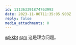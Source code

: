 ```yaml
---
id: 111363391874763993
date: 2023-11-06T11:35:05.903Z
reply: false
media_attachments: 0
---
```


[@kkbt](https://fmb.ftls.xyz/@kkbt) [@m](https://ima.cm/@m) 这是理念问题。


